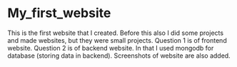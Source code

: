 # My_first_website
This is the first website that I created. Before this also I did some projects and made websites, but they were small projects.
Question 1 is of frontend website.
Question 2 is of backend website. In that I used mongodb for database (storing data in backend). 
Screenshots of website are also added.
